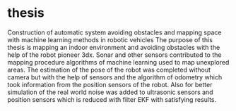 # thesis
Construction of automatic system avoiding obstacles and mapping space with machine learning methods in robotic vehicles
The purpose of this thesis is mapping an indoor environment and avoiding obstacles with the help of the robot pioneer 3dx.
Sonar and other sensors contributed to the mapping procedure algorithms of machine learning used to map unexplored areas. 
Τhe estimation of the pose of the robot was completed without camera but with the help of sensors and the algorithm of odometry
which took information from the position sensors of the robot.
Also for better simulation of the real world noise was added to ultrasonic sensors and position sensors which is reduced with filter EKF with satisfying results.
